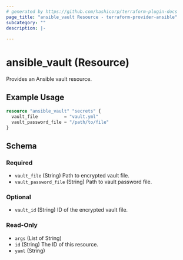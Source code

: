 ```yaml
---
# generated by https://github.com/hashicorp/terraform-plugin-docs
page_title: "ansible_vault Resource - terraform-provider-ansible"
subcategory: ""
description: |-
  
---
```


# ansible_vault (Resource)

Provides an Ansible vault resource.

## Example Usage
```terraform
resource "ansible_vault" "secrets" {
  vault_file          = "vault.yml"
  vault_password_file = "/path/to/file"
}
```

<!-- schema generated by tfplugindocs -->
## Schema

### Required

- `vault_file` (String) Path to encrypted vault file.
- `vault_password_file` (String) Path to vault password file.

### Optional

- `vault_id` (String) ID of the encrypted vault file.

### Read-Only

- `args` (List of String)
- `id` (String) The ID of this resource.
- `yaml` (String)


